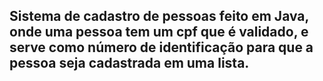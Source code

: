 ## Sistema de cadastro de pessoas feito em Java, onde uma pessoa tem um cpf que é validado, e serve como número de identificação para que a pessoa seja cadastrada em uma lista.
